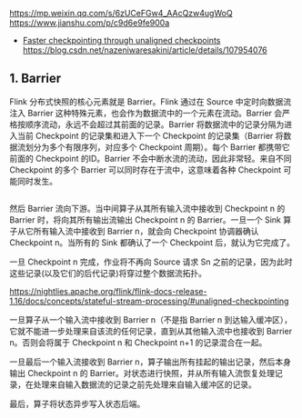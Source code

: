 https://mp.weixin.qq.com/s/6zUCeFGw4_AAcQzw4ugWoQ
https://www.jianshu.com/p/c9d6e9fe900a
- [Faster checkpointing through unaligned checkpoints](https://www.youtube.com/watch?v=-ABPHMhrecQ)
https://blog.csdn.net/nazeniwaresakini/article/details/107954076

## 1. Barrier

Flink 分布式快照的核心元素就是 Barrier。Flink 通过在 Source 中定时向数据流注入 Barrier 这种特殊元素，也会作为数据流中的一个元素在流动。Barrier 会严格按顺序流动，永远不会超过其前面的记录。Barrier 将数据流中的记录分隔为进入当前 Checkpoint 的记录集和进入下一个 Checkpoint 的记录集（Barrier 将数据流划分为多个有限序列，对应多个 Checkpoint 周期）。每个 Barrier 都携带它前面的 Checkpoint 的ID。Barrier 不会中断水流的流动，因此非常轻。来自不同 Checkpoint 的多个 Barrier 可以同时存在于流中，这意味着各种 Checkpoint 可能同时发生。

![]()

然后 Barrier 流向下游。当中间算子从其所有输入流中接收到 Checkpoint n 的 Barrier 时，将向其所有输出流输出 Checkpoint n 的 Barrier。一旦一个 Sink 算子从它所有输入流中接收到 Barrier n，就会向 Checkpoint 协调器确认 Checkpoint n。当所有的 Sink 都确认了一个 Checkpoint 后，就认为它完成了。

一旦 Checkpoint n 完成，作业将不再向 Source 请求 Sn 之前的记录，因为此时这些记录(以及它们的后代记录)将穿过整个数据流拓扑。

https://nightlies.apache.org/flink/flink-docs-release-1.16/docs/concepts/stateful-stream-processing/#unaligned-checkpointing

一旦算子从一个输入流中接收到 Barrier n（不是指 Barrier n 到达输入缓冲区），它就不能进一步处理来自该流的任何记录，直到从其他输入流中也接收到 Barrier n。否则会将属于 Checkpoint n 和 Checkpoint n+1 的记录混合在一起。

一旦最后一个输入流接收到 Barrier n，算子输出所有挂起的输出记录，然后本身输出 Checkpoint n 的 Barrier。对状态进行快照，并从所有输入流恢复处理记录，在处理来自输入数据流的记录之前先处理来自输入缓冲区的记录。

最后，算子将状态异步写入状态后端。
